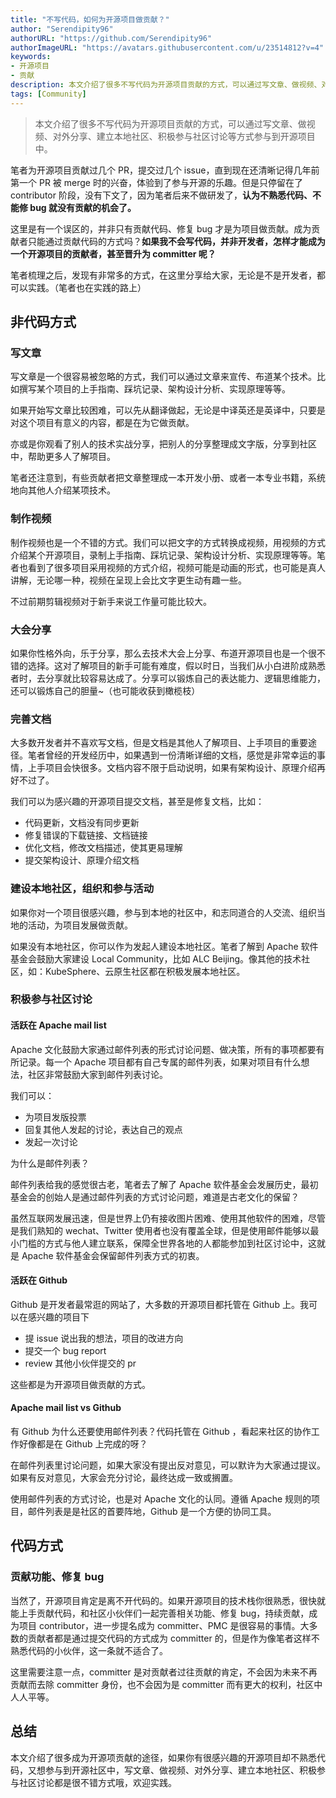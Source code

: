```yaml
---
title: "不写代码，如何为开源项目做贡献？"
author: "Serendipity96"
authorURL: "https://github.com/Serendipity96"
authorImageURL: "https://avatars.githubusercontent.com/u/23514812?v=4"
keywords:
- 开源项目
- 贡献
description: 本文介绍了很多不写代码为开源项目贡献的方式，可以通过写文章、做视频、对外分享、建立本地社区、积极参与社区讨论等方式参与到开源项目中。
tags: [Community]
---
```


> 本文介绍了很多不写代码为开源项目贡献的方式，可以通过写文章、做视频、对外分享、建立本地社区、积极参与社区讨论等方式参与到开源项目中。

<!--truncate-->

笔者为开源项目贡献过几个 PR，提交过几个 issue，直到现在还清晰记得几年前第一个 PR 被 merge 时的兴奋，体验到了参与开源的乐趣。但是只停留在了 contributor 阶段，没有下文了，因为笔者后来不做研发了，**认为不熟悉代码、不能修 bug 就没有贡献的机会了。**

这里是有一个误区的，并非只有贡献代码、修复 bug 才是为项目做贡献。成为贡献者只能通过贡献代码的方式吗？**如果我不会写代码，并非开发者，怎样才能成为一个开源项目的贡献者，甚至晋升为 committer 呢？**

笔者梳理之后，发现有非常多的方式，在这里分享给大家，无论是不是开发者，都可以实践。（笔者也在实践的路上）

## 非代码方式

### 写文章

写文章是一个很容易被忽略的方式，我们可以通过文章来宣传、布道某个技术。比如撰写某个项目的上手指南、踩坑记录、架构设计分析、实现原理等等。

如果开始写文章比较困难，可以先从翻译做起，无论是中译英还是英译中，只要是对这个项目有意义的内容，都是在为它做贡献。

亦或是你观看了别人的技术实战分享，把别人的分享整理成文字版，分享到社区中，帮助更多人了解项目。

笔者还注意到，有些贡献者把文章整理成一本开发小册、或者一本专业书籍，系统地向其他人介绍某项技术。

### 制作视频

制作视频也是一个不错的方式。我们可以把文字的方式转换成视频，用视频的方式介绍某个开源项目，录制上手指南、踩坑记录、架构设计分析、实现原理等等。笔者也看到了很多项目采用视频的方式介绍，视频可能是动画的形式，也可能是真人讲解，无论哪一种，视频在呈现上会比文字更生动有趣一些。

不过前期剪辑视频对于新手来说工作量可能比较大。

### 大会分享

如果你性格外向，乐于分享，那么去技术大会上分享、布道开源项目也是一个很不错的选择。这对了解项目的新手可能有难度，假以时日，当我们从小白进阶成熟悉者时，去分享就比较容易达成了。分享可以锻炼自己的表达能力、逻辑思维能力，还可以锻炼自己的胆量~（也可能收获到橄榄枝）

### 完善文档

大多数开发者并不喜欢写文档，但是文档是其他人了解项目、上手项目的重要途径。笔者曾经的开发经历中，如果遇到一份清晰详细的文档，感觉是非常幸运的事情，上手项目会快很多。文档内容不限于启动说明，如果有架构设计、原理介绍再好不过了。

我们可以为感兴趣的开源项目提交文档，甚至是修复文档，比如：

- 代码更新，文档没有同步更新
- 修复错误的下载链接、文档链接
- 优化文档，修改文档描述，使其更易理解
- 提交架构设计、原理介绍文档

### 建设本地社区，组织和参与活动

如果你对一个项目很感兴趣，参与到本地的社区中，和志同道合的人交流、组织当地的活动，为项目发展做贡献。

如果没有本地社区，你可以作为发起人建设本地社区。笔者了解到 Apache 软件基金会鼓励大家建设 Local Community，比如 ALC Beijing。像其他的技术社区，如：KubeSphere、云原生社区都在积极发展本地社区。

### 积极参与社区讨论

#### 活跃在 Apache mail list

Apache 文化鼓励大家通过邮件列表的形式讨论问题、做决策，所有的事项都要有所记录。每一个 Apache 项目都有自己专属的邮件列表，如果对项目有什么想法，社区非常鼓励大家到邮件列表讨论。

我们可以：

- 为项目发版投票
- 回复其他人发起的讨论，表达自己的观点
- 发起一次讨论

为什么是邮件列表？

邮件列表给我的感觉很古老，笔者去了解了 Apache 软件基金会发展历史，最初基金会的创始人是通过邮件列表的方式讨论问题，难道是古老文化的保留？

虽然互联网发展迅速，但是世界上仍有接收图片困难、使用其他软件的困难，尽管是我们熟知的 wechat、Twitter 使用者也没有覆盖全球，但是使用邮件能够以最小门槛的方式与他人建立联系，保障全世界各地的人都能参加到社区讨论中，这就是 Apache 软件基金会保留邮件列表方式的初衷。

#### 活跃在 Github

Github 是开发者最常逛的网站了，大多数的开源项目都托管在 Github 上。我可以在感兴趣的项目下

- 提 issue 说出我的想法，项目的改进方向
- 提交一个 bug report
- review 其他小伙伴提交的 pr

这些都是为开源项目做贡献的方式。

#### Apache mail list vs Github

有 Github 为什么还要使用邮件列表？代码托管在 Github ，看起来社区的协作工作好像都是在 Github 上完成的呀？

在邮件列表里讨论问题，如果大家没有提出反对意见，可以默许为大家通过提议。如果有反对意见，大家会充分讨论，最终达成一致或搁置。

使用邮件列表的方式讨论，也是对 Apache 文化的认同。遵循 Apache 规则的项目，邮件列表是是社区的首要阵地，Github 是一个方便的协同工具。

## 代码方式

### 贡献功能、修复 bug

当然了，开源项目肯定是离不开代码的。如果开源项目的技术栈你很熟悉，很快就能上手贡献代码，和社区小伙伴们一起完善相关功能、修复 bug，持续贡献，成为项目 contributor，进一步提名成为 committer、PMC 是很容易的事情。大多数的贡献者都是通过提交代码的方式成为 committer 的，但是作为像笔者这样不熟悉代码的小伙伴，这一条就不适合了。

这里需要注意一点，committer 是对贡献者过往贡献的肯定，不会因为未来不再贡献而去除 committer 身份，也不会因为是 committer 而有更大的权利，社区中人人平等。

## 总结

本文介绍了很多成为开源项贡献的途径，如果你有很感兴趣的开源项目却不熟悉代码，又想参与到开源社区中，写文章、做视频、对外分享、建立本地社区、积极参与社区讨论都是很不错方式哦，欢迎实践。
